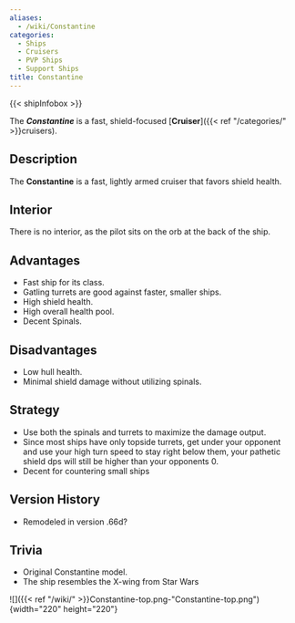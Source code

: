 ```yaml
---
aliases:
  - /wiki/Constantine
categories:
  - Ships
  - Cruisers
  - PVP Ships
  - Support Ships
title: Constantine
---
```


{{< shipInfobox >}}

The **_Constantine_** is a fast, shield-focused [**Cruiser**]({{< ref "/categories/" >}}cruisers).

## Description

The **Constantine** is a fast, lightly armed cruiser that favors shield health.

## Interior

There is no interior, as the pilot sits on the orb at the back of the ship.

## Advantages

- Fast ship for its class.
- Gatling turrets are good against faster, smaller ships.
- High shield health.
- High overall health pool.
- Decent Spinals.

## Disadvantages

- Low hull health.
- Minimal shield damage without utilizing spinals.

## Strategy

- Use both the spinals and turrets to maximize the damage output.
- Since most ships have only topside turrets, get under your opponent and use your high turn speed to stay right below them, your pathetic shield dps will still be higher than your opponents 0.
- Decent for countering small ships

## Version History

- Remodeled in version .66d?

## Trivia

- Original Constantine model.
- The ship resembles the X-wing from Star Wars

![]({{< ref "/wiki/" >}}Constantine-top.png-"Constantine-top.png"){width="220" height="220"}
